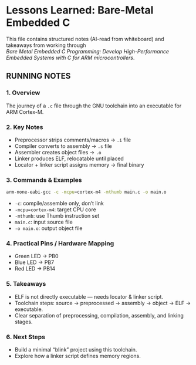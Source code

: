 # Lessons Learned: Bare-Metal Embedded C

This file contains structured notes (AI-read from whiteboard) and takeaways from working through  
*Bare Metal Embedded C Programming: Develop High-Performance Embedded Systems with C for ARM microcontrollers*.

## RUNNING NOTES

### 1. Overview

The journey of a `.c` file through the GNU toolchain into an executable for ARM Cortex-M. 

### 2. Key Notes

* Preprocessor strips comments/macros → `.i` file
* Compiler converts to assembly → `.s` file
* Assembler creates object files → `.o`
* Linker produces ELF, relocatable until placed
* Locator + linker script assigns memory → final binary

### 3. Commands & Examples

```sh
arm-none-eabi-gcc -c -mcpu=cortex-m4 -mthumb main.c -o main.o
```

* `-c`: compile/assemble only, don’t link
* `-mcpu=cortex-m4`: target CPU core
* `-mthumb`: use Thumb instruction set
* `main.c`: input source file
* `-o main.o`: output object file

### 4. Practical Pins / Hardware Mapping

* Green LED → PB0
* Blue LED → PB7
* Red LED → PB14

### 5. Takeaways

* ELF is not directly executable — needs locator & linker script.
* Toolchain steps: source → preprocessed → assembly → object → ELF → executable.
* Clear separation of preprocessing, compilation, assembly, and linking stages.

### 6. Next Steps

* Build a minimal “blink” project using this toolchain.
* Explore how a linker script defines memory regions.